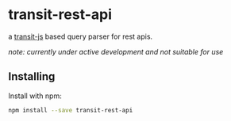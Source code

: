 # transit-rest-api
a [transit-js](https://github.com/cognitect/transit-js) based query parser for rest apis.

*note: currently under active development and not suitable for use*

## Installing
Install with npm:
```bash
npm install --save transit-rest-api
```
